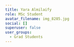 ```yaml
---
title: Yara Almilaify
role: MSc Student
avatar_filename: img_8285.jpg
social: []
superuser: false
user_groups:
  - Grad Students
---
```

